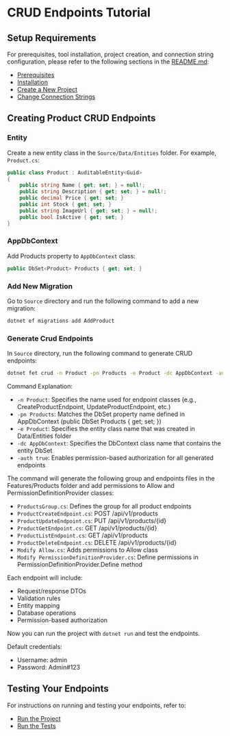 # CRUD Endpoints Tutorial

## Setup Requirements

For prerequisites, tool installation, project creation, and connection string configuration, please refer to the following sections in the [README.md](../README.md):

- [Prerequisites](../README.md#prerequisites)
- [Installation](../README.md#installation)
- [Create a New Project](../README.md#create-a-new-project)
- [Change Connection Strings](../README.md#change-connection-strings)

## Creating Product CRUD Endpoints

### Entity

Create a new entity class in the `Source/Data/Entities` folder. For example, `Product.cs`:

```csharp
public class Product : AuditableEntity<Guid>
{
    public string Name { get; set; } = null!;
    public string Description { get; set; } = null!;
    public decimal Price { get; set; }
    public int Stock { get; set; }
    public string ImageUrl { get; set; } = null!;
    public bool IsActive { get; set; }
}
```

### AppDbContext

Add Products property to `AppDbContext` class:

```csharp
public DbSet<Product> Products { get; set; }
```

### Add New Migration

Go to `Source` directory and run the following command to add a new migration:

```bash
dotnet ef migrations add AddProduct
```

### Generate Crud Endpoints

In `Source` directory, run the following command to generate CRUD endpoints:

```bash
dotnet fet crud -n Product -pn Products -e Product -dc AppDbContext -auth true
```
Command Explanation:

- `-n Product`: Specifies the name used for endpoint classes (e.g., CreateProductEndpoint, UpdateProductEndpoint, etc.)
- `-pn Products`: Matches the DbSet property name defined in AppDbContext (public DbSet<Product> Products { get; set; })
- `-e Product`: Specifies the entity class name that was created in Data/Entities folder
- `-dc AppDbContext`: Specifies the DbContext class name that contains the entity DbSet
- `-auth true`: Enables permission-based authorization for all generated endpoints

The command will generate the following group and endpoints files in the Features/Products folder and add permissions to Allow and PermissionDefinitionProvider classes:

- `ProductsGroup.cs`: Defines the group for all product endpoints
- `ProductCreateEndpoint.cs`: POST /api/v1/products 
- `ProductUpdateEndpoint.cs`: PUT /api/v1/products/{id}
- `ProductGetEndpoint.cs`: GET /api/v1/products/{id}
- `ProductListEndpoint.cs`: GET /api/v1/products
- `ProductDeleteEndpoint.cs`: DELETE /api/v1/products/{id}
- `Modify Allow.cs`: Adds permissions to Allow class
- `Modify PermissionDefinitionProvider.cs`: Define permissions in PermissionDefinitionProvider.Define method

Each endpoint will include:
- Request/response DTOs
- Validation rules
- Entity mapping
- Database operations
- Permission-based authorization

Now you can run the project with `dotnet run` and test the endpoints.

Default credentials:
- Username: admin
- Password: Admin#123

## Testing Your Endpoints

For instructions on running and testing your endpoints, refer to:
- [Run the Project](../README.md#run-the-project)
- [Run the Tests](../README.md#run-the-tests)
